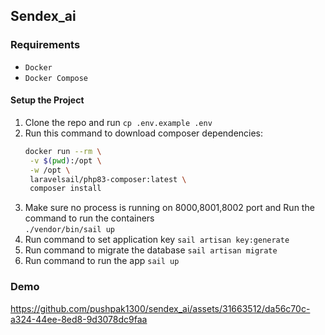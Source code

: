 ## Sendex_ai

### Requirements
- `Docker`
-  `Docker Compose`

#### Setup the Project
1. Clone the repo and run `cp .env.example .env`
2. Run this command to download composer dependencies:
   <br>
   ``` bash
   docker run --rm \
    -v $(pwd):/opt \
    -w /opt \
    laravelsail/php83-composer:latest \
    composer install
   ```
3. Make sure no process is running on 8000,8001,8002 port and Run the command to run the containers<br>`./vendor/bin/sail up`
4. Run command to set application key `sail artisan key:generate`
5. Run command to migrate the database `sail artisan migrate`
6. Run command to run the app `sail up`


### Demo
https://github.com/pushpak1300/sendex_ai/assets/31663512/da56c70c-a324-44ee-8ed8-9d3078dc9faa
